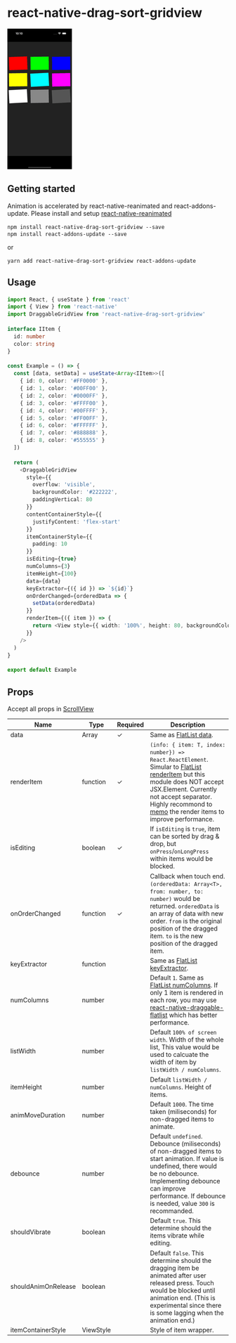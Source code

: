 # react-native-drag-sort-gridview

![](./__doc__/demo.gif)

## Getting started

Animation is accelerated by react-native-reanimated and react-addons-update. Please install and setup [react-native-reanimated](https://github.com/kmagiera/react-native-reanimated)

```
npm install react-native-drag-sort-gridview --save
npm install react-addons-update --save
```

or

```
yarn add react-native-drag-sort-gridview react-addons-update
```

## Usage

```ts
import React, { useState } from 'react'
import { View } from 'react-native'
import DraggableGridView from 'react-native-drag-sort-gridview'

interface IItem {
  id: number
  color: string
}

const Example = () => {
  const [data, setData] = useState<Array<IItem>>([
    { id: 0, color: '#FF0000' },
    { id: 1, color: '#00FF00' },
    { id: 2, color: '#0000FF' },
    { id: 3, color: '#FFFF00' },
    { id: 4, color: '#00FFFF' },
    { id: 5, color: '#FF00FF' },
    { id: 6, color: '#FFFFFF' },
    { id: 7, color: '#888888' },
    { id: 8, color: '#555555' }
  ])

  return (
    <DraggableGridView
      style={{
        overflow: 'visible',
        backgroundColor: '#222222',
        paddingVertical: 80
      }}
      contentContainerStyle={{
        justifyContent: 'flex-start'
      }}
      itemContainerStyle={{
        padding: 10
      }}
      isEditing={true}
      numColumns={3}
      itemHeight={100}
      data={data}
      keyExtractor={({ id }) => `${id}`}
      onOrderChanged={orderedData => {
        setData(orderedData)
      }}
      renderItem={({ item }) => {
        return <View style={{ width: '100%', height: 80, backgroundColor: item.color }}></View>
      }}
    />
  )
}

export default Example
```

## Props

Accept all props in [ScrollView](https://reactnative.dev/docs/scrollview)

| Name                | Type      | Required | Description                                                                                                                                                                                                                                                                        |
| ------------------- | --------- | -------- | ---------------------------------------------------------------------------------------------------------------------------------------------------------------------------------------------------------------------------------------------------------------------------------- |
| data                | Array<T>  | ✓        | Same as [FlatList data](https://reactnative.dev/docs/flatlist#required-data).                                                                                                                                                                                                      |
| renderItem          | function  | ✓        | `(info: { item: T, index: number}) => React.ReactElement`. Simular to [FlatList renderItem](https://reactnative.dev/docs/flatlist#required-renderitem) but this module does NOT accept JSX.Element. Currently not accept separator. Highly recommond to [memo](https://beta.reactjs.org/reference/react/memo) the render items to improve performance.                                               |
| isEditing           | boolean   | ✓        | If `isEditing` is `true`, item can be sorted by drag & drop, but `onPress`/`onLongPress` within items would be blocked.                                                                                                                                                            |
| onOrderChanged      | function  | ✓        | Callback when touch end. `(orderedData: Array<T>, from: number, to: number)` would be returned. `orderedData` is an array of data with new order. `from` is the original position of the dragged item. `to` is the new position of the dragged item.                               |
| keyExtractor        | function  |          | Same as [FlatList keyExtractor](https://reactnative.dev/docs/flatlist#keyextractor).                                                                                                                                                                                               |
| numColumns          | number    |          | Default `1`. Same as [FlatList numColumns](https://reactnative.dev/docs/flatlist#numcolumns). If only 1 item is rendered in each row, you may use [react-native-draggable-flatlist](https://github.com/computerjazz/react-native-draggable-flatlist) which has better performance. |
| listWidth           | number    |          | Default `100% of screen width`. Width of the whole list, This value would be used to calcuate the width of item by `listWidth / numColumns`.                                                                                                                                       |
| itemHeight          | number    |          | Default `listWidth / numColumns`. Height of items.                                                                                                                                                                                                                                 |
| animMoveDuration    | number    |          | Default `1000`. The time taken (miliseconds) for non-dragged items to animate.                                                                                                                                                                                                     |
| debounce            | number    |          | Default `undefined`. Debounce (miliseconds) of non-dragged items to start animation. If value is undefined, there would be no debounce. Implementing debounce can improve performance. If debounce is needed, value `300` is recommanded.                                          |
| shouldVibrate       | boolean   |          | Default `true`. This determine should the items vibrate while editing.                                                                                                                                                                                                             |
| shouldAnimOnRelease | boolean   |          | Default `false`. This determine should the dragging item be animated after user released press. Touch would be blocked until animation end. (This is experimental since there is some lagging when the animation end.)                                                             |
| itemContainerStyle  | ViewStyle |          | Style of item wrapper.                                                                                                                                                                                                                                                             |
